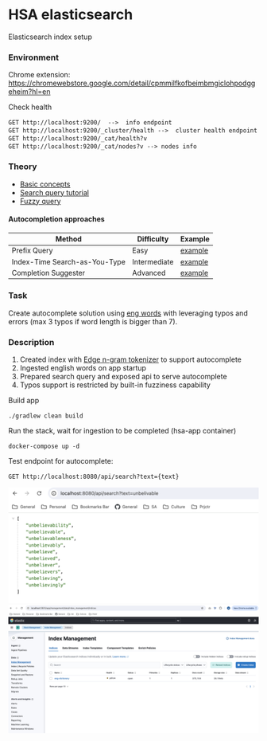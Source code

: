 # HSA elasticsearch
Elasticsearch index setup

<h3>Environment</h3>

Chrome extension:
https://chromewebstore.google.com/detail/cpmmilfkofbeimbmgiclohpodggeheim?hl=en

Check health
```
GET http://localhost:9200/  -->  info endpoint
GET http://localhost:9200/_cluster/health -->  cluster health endpoint
GET http://localhost:9200/_cat/health?v
GET http://localhost:9200/_cat/nodes?v --> nodes info
```

<h3>Theory</h3>

* [Basic concepts](https://logz.io/blog/10-elasticsearch-concepts/)
* [Search query tutorial](https://coralogix.com/blog/42-elasticsearch-query-examples-hands-on-tutorial/)
* [Fuzzy query](https://codecurated.com/blog/how-to-handle-typos-in-elasticsearch-using-fuzzy-query/)

<h4>Autocompletion approaches</h4>

| Method                        | Difficulty   | Example                                                                |
|-------------------------------|--------------|------------------------------------------------------------------------|
| Prefix Query                  | Easy         | [example](https://blog.mimacom.com/autocomplete-elasticsearch-part1/)  |
| Index-Time Search-as-You-Type | Intermediate | [example](https://blog.mimacom.com/autocomplete-elasticsearch-part2/)  |
| Completion Suggester          | Advanced     | [example](https://blog.mimacom.com/autocomplete-elasticsearch-part3/)  |

<h3>Task</h3>

Create autocomplete solution using [eng words](https://github.com/dwyl/english-words/tree/master) with leveraging typos and errors (max 3 typos if word length is bigger than 7).


<h3>Description</h3>

1. Created index with [Edge n-gram tokenizer](https://www.elastic.co/guide/en/elasticsearch/reference/current/analysis-edgengram-tokenizer.html) to support autocomplete
2. Ingested english words on app startup
3. Prepared search query and exposed api to serve autocomplete
4. Typos support is restricted by built-in fuzziness capability

Build app
```
./gradlew clean build
```
Run the stack, wait for ingestion to be completed (hsa-app container)
```
docker-compose up -d
```
Test endpoint for autocomplete:
```
GET http://localhost:8080/api/search?text={text}
```

<img src="./images/autocomoplete_endpoint.png" width="600">

<img src="./images/index_kibana.png" width="900">